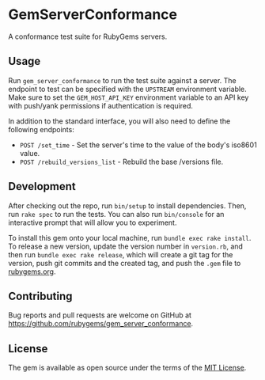 # GemServerConformance

A conformance test suite for RubyGems servers.

## Usage

Run `gem_server_conformance` to run the test suite against a server. The endpoint to test can be specified with the `UPSTREAM` environment variable. Make sure to set the `GEM_HOST_API_KEY` environment variable to an API key with push/yank permissions if authentication is required.

In addition to the standard interface,
you will also need to define the following endpoints:

- `POST /set_time` - Set the server's time to the value of the body's iso8601 value.
- `POST /rebuild_versions_list` - Rebuild the base /versions file.

## Development

After checking out the repo, run `bin/setup` to install dependencies. Then, run `rake spec` to run the tests. You can also run `bin/console` for an interactive prompt that will allow you to experiment.

To install this gem onto your local machine, run `bundle exec rake install`. To release a new version, update the version number in `version.rb`, and then run `bundle exec rake release`, which will create a git tag for the version, push git commits and the created tag, and push the `.gem` file to [rubygems.org](https://rubygems.org).

## Contributing

Bug reports and pull requests are welcome on GitHub at https://github.com/rubygems/gem_server_conformance.

## License

The gem is available as open source under the terms of the [MIT License](https://opensource.org/licenses/MIT).
